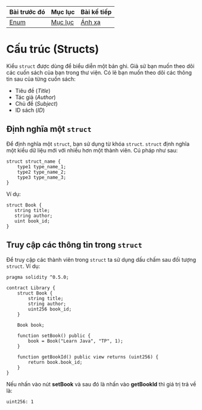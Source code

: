 |Bài trước đó|Mục lục|Bài kế tiếp|
|---|---|---|
|[Enum](14_Enums.md)|[Mục lục](README.md)|[Ánh xạ](16_Mappings.md)|

# Cấu trúc (Structs)

Kiểu `struct` được dùng để biểu diễn một bản ghi. Giả sử bạn muốn theo dõi các cuốn sách của bạn trong thư viện. Có lẽ bạn muốn theo dõi các thông tin sau của từng cuốn sách:

* Tiêu đề (*Title*)
* Tác giả (*Author*)
* Chủ đề (*Subject*)
* ID sách (*ID*)

## Định nghĩa một `struct`

Để định nghĩa một `struct`, bạn sử dụng từ khóa `struct`. `struct` định nghĩa một kiểu dữ liệu mới với nhiều hơn một thành viên. Cú pháp như sau:

```solidity
struct struct_name {
    type1 type_name_1;
    type2 type_name_2;
    type3 type_name_3;
}
```

Ví dụ:

```solidity
struct Book { 
   string title;
   string author;
   uint book_id;
}
```

## Truy cập các thông tin trong `struct`

Để truy cập các thành viên trong `struct` ta sử dụng dấu chấm sau đối tượng `struct`. Ví dụ:

```solidity
pragma solidity ^0.5.0;

contract Library {
    struct Book {
        string title;
        string author;
        uint256 book_id;
    }

    Book book;

    function setBook() public {
        book = Book("Learn Java", "TP", 1);
    }

    function getBookId() public view returns (uint256) {
        return book.book_id;
    }
}
```

Nếu nhấn vào nút **setBook** và sau đó là nhấn vào **getBookId** thì giá trị trả về là:

```
uint256: 1
```
